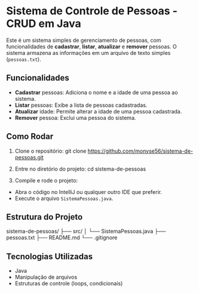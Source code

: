# Sistema de Controle de Pessoas - CRUD em Java

Este é um sistema simples de gerenciamento de pessoas, com funcionalidades de **cadastrar**, **listar**, **atualizar** e **remover** pessoas. O sistema armazena as informações em um arquivo de texto simples (`pessoas.txt`).

## Funcionalidades

- **Cadastrar** pessoas: Adiciona o nome e a idade de uma pessoa ao sistema.
- **Listar** pessoas: Exibe a lista de pessoas cadastradas.
- **Atualizar** idade: Permite alterar a idade de uma pessoa cadastrada.
- **Remover** pessoa: Exclui uma pessoa do sistema.

## Como Rodar

1. Clone o repositório:
git clone https://github.com/monyse56/sistema-de-pessoas.git


2. Entre no diretório do projeto:
cd sistema-de-pessoas

3. Compile e rode o projeto:
- Abra o código no IntelliJ ou qualquer outro IDE que preferir.
- Execute o arquivo `SistemaPessoas.java`.

## Estrutura do Projeto

sistema-de-pessoas/ 
├── src/ 
│ └── SistemaPessoas.java 
├── pessoas.txt
├── README.md
└── .gitignore


## Tecnologias Utilizadas

- Java
- Manipulação de arquivos
- Estruturas de controle (loops, condicionais)

